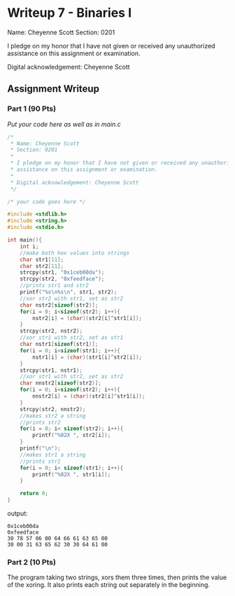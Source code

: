 # Writeup 7 - Binaries I

Name: Cheyenne Scott
Section: 0201

I pledge on my honor that I have not given or received any unauthorized
assistance on this assignment or examination.

Digital acknowledgement: Cheyenne Scott

## Assignment Writeup

### Part 1 (90 Pts)

*Put your code here as well as in main.c*
```c
/*
 * Name: Cheyenne Scott 
 * Section: 0201
 *
 * I pledge on my honor that I have not given or received any unauthorized
 * assistance on this assignment or examination.
 *
 * Digital acknowledgement: Cheyenne Scott 
 */

/* your code goes here */

#include <stdlib.h>
#include <string.h>
#include <stdio.h>

int main(){
	int i;
	//make both hex values into strings
	char str1[11];
	char str2[11];
	strcpy(str1, "0x1ceb00da");
	strcpy(str2, "0xfeedface");
	//prints str1 and str2
	printf("%s\n%s\n", str1, str2);
	//xor str2 with str1, set as str2
	char nstr2[sizeof(str2)];
	for(i = 0; i<sizeof(str2); i++){
		nstr2[i] = (char)(str2[i]^str1[i]);
	}
	strcpy(str2, nstr2);
	//xor str1 with str2, set as str1
	char nstr1[sizeof(str1)];
	for(i = 0; i<sizeof(str1); i++){
		nstr1[i] = (char)(str1[i]^str2[i]);
	}
	strcpy(str1, nstr1);
	//xor str1 with str2, set as str2
	char nnstr2[sizeof(str2)];
	for(i = 0; i<sizeof(str2); i++){
		nnstr2[i] = (char)(str2[i]^str1[i]);
	}
	strcpy(str2, nnstr2);
	//makes str2 a string
	//prints str2
	for(i = 0; i< sizeof(str2); i++){
		printf("%02X ", str2[i]);
	}
	printf("\n");
	//makes str1 a string
	//prints str1
	for(i = 0; i< sizeof(str1); i++){
		printf("%02X ", str1[i]);
	}

	return 0;
}


```
output: 
```
0x1ceb00da
0xfeedface
30 78 57 06 00 64 66 61 63 65 00 
30 00 31 63 65 62 30 30 64 61 00 
```

### Part 2 (10 Pts)

The program taking two strings, xors them three times, then prints the value of the xoring. It also prints each string out separately in the beginning. 